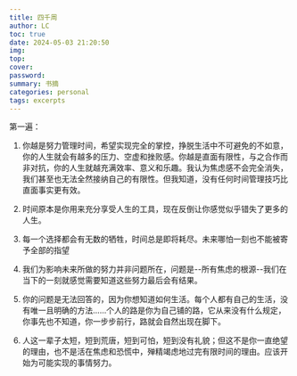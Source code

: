 ```yaml
---
title: 四千周
author: LC
toc: true
date: 2024-05-03 21:20:50
img:
top:
cover:
password:
summary: 书摘
categories: personal
tags: excerpts
---
```


第一遍：

1. 你越是努力管理时间，希望实现完全的掌控，挣脱生活中不可避免的不如意，你的人生就会有越多的压力、空虚和挫败感。你越是直面有限性，与之合作而非对抗，你的人生就越充满效率、意义和乐趣。我认为焦虑感不会完全消失，我们甚至也无法全然接纳自己的有限性。但我知道，没有任何时间管理技巧比直面事实更有效。

2. 时间原本是你用来充分享受人生的工具，现在反倒让你感觉似乎错失了更多的人生。

3. 每一个选择都会有无数的牺牲，时间总是即将耗尽。未来哪怕一刻也不能被寄予全部的指望

4. 我们为影响未来所做的努力并非问题所在，问题是--所有焦虑的根源--我们在当下的一刻就感觉需要知道这些努力最后会有结果。

5. 你的问题是无法回答的，因为你想知道如何生活。每个人都有自己的生活，没有唯一且明确的方法......个人的路是你为自己铺的路，它从来没有什么规定，你事先也不知道，你一步步前行，路就会自然出现在脚下。

6. 人这一辈子太短，短到荒唐，短到可怕，短到没有礼貌；但这不是你一直绝望的理由，也不是活在焦虑和恐慌中，殚精竭虑地过完有限时间的理由。应该开始为可能实现的事情努力。